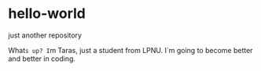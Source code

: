 # hello-world
just another repository


What`s up? I`m Taras, just a student from LPNU. I`m going to become better and better in coding.
